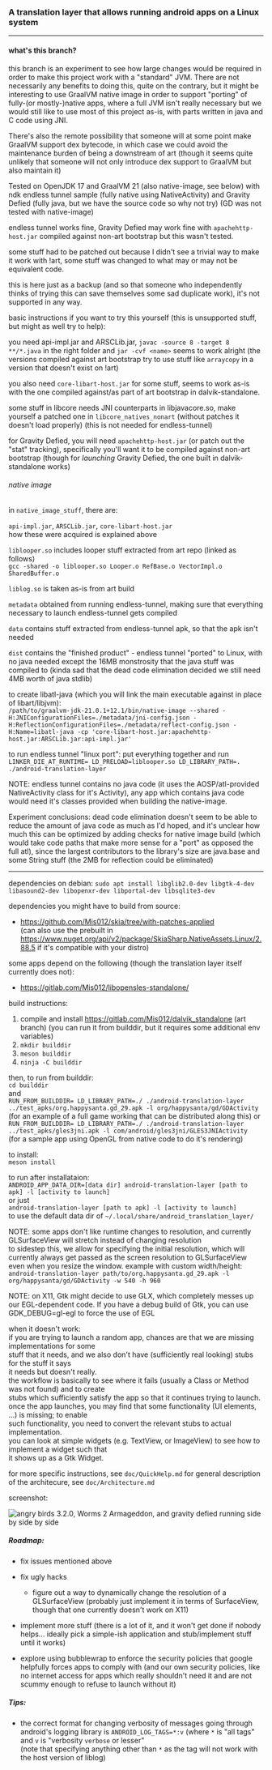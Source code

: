 ### A translation layer that allows running android apps on a Linux system

---

#### what's this branch?

this branch is an experiment to see how large changes would be required in order to make
this project work with a "standard" JVM. There are not necessarily any benefits to doing this,
quite on the contrary, but it might be interesting to use GraalVM native image in order
to support "porting" of fully-(or mostly-)native apps, where a full JVM isn't really necessary
but we would still like to use most of this project as-is, with parts written in java and C code
using JNI.

There's also the remote possibility that someone will at some point make GraalVM support
dex bytecode, in which case we could avoid the maintenance burden of being a downstream of art
(though it seems quite unlikely that someone will not only introduce dex support to GraalVM but
also maintain it)

Tested on OpenJDK 17 and GraalVM 21 (also native-image, see below) with ndk endless tunnel sample
(fully native using NativeActivity) and Gravity Defied (fully java, but we have
the source code so why not try) (GD was not tested with native-image)

endless tunnel works fine, Gravity Defied may work fine with `apachehttp-host.jar` compiled against
non-art bootstrap but this wasn't tested.

some stuff had to be patched out because I didn't see a trivial way to make it work with !art,
some stuff was changed to what may or may not be equivalent code.

this is here just as a backup (and so that someone who independently thinks of trying this can save
themselves some sad duplicate work), it's not supported in any way.

basic instructions if you want to try this yourself (this is unsupported stuff, but might as well
try to help):

you need api-impl.jar and ARSCLib.jar, `javac -source 8 -target 8 **/*.java` in the right folder
and `jar -cvf <name>` seems to work alright (the versions compiled against art bootstrap try to use
stuff like `arraycopy` in a version that doesn't exist on !art)

you also need `core-libart-host.jar` for some stuff, seems to work as-is with the one compiled
against/as part of art bootstrap in dalvik-standalone.

some stuff in libcore needs JNI counterparts in libjavacore.so,
make yourself a patched one in `libcore_natives_nonart` (without patches it doesn't load properly)
(this is not needed for endless-tunnel)

for Gravity Defied, you will need `apachehttp-host.jar` (or patch out the "stat" tracking),
specifically you'll want it to be compiled against non-art bootstrap (though for *launching*
Gravity Defied, the one built in dalvik-standalone works)

###### native image

in `native_image_stuff`, there are:

`api-impl.jar`, `ARSCLib.jar`, `core-libart-host.jar`  
how these were acquired is explained above

`liblooper.so` includes looper stuff extracted from art repo (linked as follows)  
`gcc -shared -o liblooper.so Looper.o RefBase.o VectorImpl.o SharedBuffer.o`

`liblog.so` is taken as-is from art build

`metadata` obtained from running endless-tunnel, making sure that everything necessary to launch endless-tunnel gets compiled

`data` contains stuff extracted from endless-tunnel apk, so that the apk isn't needed

`dist` contains the "finished product" - endless tunnel "ported" to Linux, with no java needed except the 16MB monstrosity that the java stuff was compiled to
(kinda sad that the dead code elimination decided we still need 4MB worth of java stdlib)

to create libatl-java (which you will link the main executable against in place of libart/libjvm):  
`/path/to/graalvm-jdk-21.0.1+12.1/bin/native-image --shared -H:JNIConfigurationFiles=./metadata/jni-config.json -H:ReflectionConfigurationFiles=./metadata/reflect-config.json -H:Name=libatl-java -cp 'core-libart-host.jar:apachehttp-host.jar:ARSCLib.jar:api-impl.jar'`

to run endless tunnel "linux port": put everything together and run `LINKER_DIE_AT_RUNTIME= LD_PRELOAD=liblooper.so LD_LIBRARY_PATH=. ./android-translation-layer`

NOTE: endless tunnel contains no java code (it uses the AOSP/atl-provided NativeActivity class for it's Activity), any app which contains java code would need it's classes provided when building the native-image.

Experiment conclusions: dead code elimination doesn't seem to be able to reduce the amount of java code as much as I'd hoped, and it's unclear how much this can be optimized by adding checks for native image build
(which would take code paths that make more sense for a "port" as opposed the full atl), since the largest contributors to the library's size are java.base and some String stuff (the 2MB for reflection could be eliminated)

---


dependencies on debian:
`sudo apt install libglib2.0-dev libgtk-4-dev libasound2-dev libopenxr-dev libportal-dev libsqlite3-dev`

dependencies you might have to build from source:
- https://github.com/Mis012/skia/tree/with-patches-applied  
(can also use the prebuilt in https://www.nuget.org/api/v2/package/SkiaSharp.NativeAssets.Linux/2.88.5 if it's compatible with your distro)

some apps depend on the following (though the translation layer itself currently does not):
- https://gitlab.com/Mis012/libopensles-standalone/

build instructions:  
1. compile and install https://gitlab.com/Mis012/dalvik_standalone (art branch) (you can run it from builddir, but it requires some additional env variables)
2. `mkdir builddir`
3. `meson builddir`
4. `ninja -C builddir`

then, to run from builddir:  
`cd builddir`  
and  
`RUN_FROM_BUILDDIR= LD_LIBRARY_PATH=./ ./android-translation-layer ../test_apks/org.happysanta.gd_29.apk -l org/happysanta/gd/GDActivity`  
(for an example of a full game working that can be distributed along this)
or  
`RUN_FROM_BUILDDIR= LD_LIBRARY_PATH=./ ./android-translation-layer ../test_apks/gles3jni.apk -l com/android/gles3jni/GLES3JNIActivity`  
(for a sample app using OpenGL from native code to do it's rendering)  

to install:  
`meson install`  

to run after installataion:  
`ANDROID_APP_DATA_DIR=[data dir] android-translation-layer [path to apk] -l [activity to launch]`  
or just  
`android-translation-layer [path to apk] -l [activity to launch]`  
to use the default data dir of `~/.local/share/android_translation_layer/`

NOTE: some apps don't like runtime changes to resolution, and currently GLSurfaceView will stretch instead of changing resolution  
to sidestep this, we allow for specifying the initial resolution, which will currently always get passed as the screen resolution to GLSurfaceView even when you resize the window.
example with custom width/height: `android-translation-layer path/to/org.happysanta.gd_29.apk -l org/happysanta/gd/GDActivity -w 540 -h 960`

NOTE: on X11, Gtk might decide to use GLX, which completely messes up our EGL-dependent code.
If you have a debug build of Gtk, you can use GDK_DEBUG=gl-egl to force the use of EGL  

when it doesn't work:  
if you are trying to launch a random app, chances are that we are missing implementations for some  
stuff that it needs, and we also don't have (sufficiently real looking) stubs for the stuff it says  
it needs but doesn't really.  
the workflow is basically to see where it fails (usually a Class or Method was not found) and to create  
stubs which sufficiently satisfy the app so that it continues trying to launch.  
once the app launches, you may find that some functionality (UI elements, ...) is missing; to enable  
such functionality, you need to convert the relevant stubs to actual implementation.  
you can look at simple widgets (e.g. TextView, or ImageView) to see how to implement a widget such that  
it shows up as a Gtk Widget.  

for more specific instructions, see `doc/QuickHelp.md`
for general description of the architecure, see `doc/Architecture.md`

screenshot:

![angry birds 3.2.0, Worms 2 Armageddon, and gravity defied running side by side by side](https://gitlab.com/Mis012/android_translation_layer_PoC/-/raw/master/screenshot_2.png)

##### Roadmap:

- fix issues mentioned above

- fix ugly hacks
	- figure out a way to dynamically change the resolution of a GLSurfaceView (probably just implement it in terms of SurfaceView, though that one currently doesn't work on X11)

- implement more stuff (there is a lot of it, and it won't get done if nobody helps... ideally pick a simple-ish application and stub/implement stuff until it works)

- explore using bubblewrap to enforce the security policies that google helpfully forces apps to comply with (and our own security policies, like no internet access for apps which really shouldn't need it and are not scummy enough to refuse to launch without it)

##### Tips:

- the correct format for changing verbosity of messages going through android's logging library is `ANDROID_LOG_TAGS=*:v` (where `*` is "all tags" and `v` is "verbosity `verbose` or lesser"  
(note that specifying anything other than `*` as the tag will not work with the host version of liblog)
